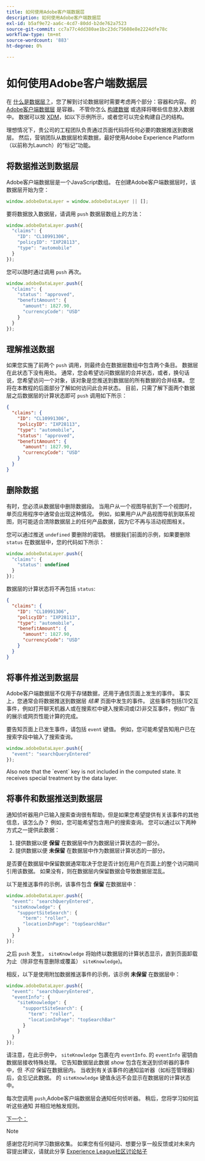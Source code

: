 ```yaml
---
title: 如何使用Adobe客户端数据层
description: 如何使用Adobe客户端数据层
exl-id: b5af9e72-aa6c-4cd7-80dd-b2de762a7523
source-git-commit: cc7a77c4dd380ae1bc23dc75608e8e2224dfe78c
workflow-type: tm+mt
source-wordcount: '883'
ht-degree: 0%

---
```


# 如何使用Adobe客户端数据层

在 [什么是数据层？](whats-a-data-layer.md)，您了解到讨论数据层时需要考虑两个部分：容器和内容。 的 [Adobe客户端数据层](https://github.com/adobe/adobe-client-data-layer) 是容器。 不管你怎么 [构建数据](../structuring-your-data.md) 或选择将哪些信息放入数据中。 数据可以按 [XDM](../structuring-your-data.md#xdm)，如以下示例所示，或者您可以完全构建自己的结构。

理想情况下，贵公司的工程团队负责通过页面代码将任何必要的数据推送到数据层。 然后，营销团队从数据层检索数据，最好使用Adobe Experience Platform（以前称为Launch）的“标记”功能。

## 将数据推送到数据层

Adobe客户端数据层是一个JavaScript数组。 在创建Adobe客户端数据层时，该数据层开始为空：

```js
window.adobeDataLayer = window.adobeDataLayer || [];
```

要将数据放入数据层，请调用 `push` 数据层数组上的方法：

```js
window.adobeDataLayer.push({
  "claims": {
    "ID": "CL10991306",
    "policyID": "IXP28113",
    "type": "automobile"
  }
});
```

您可以随时通过调用 `push` 再次。

```js
window.adobeDataLayer.push({
  "claims": {
    "status": "approved",
    "benefitAmount": {
      "amount": 1827.90,
      "currencyCode": "USD"
    }
  }
});
```

## 理解推送数据

如果您实施了前两个 `push` 调用，则最终会在数据层数组中包含两个条目。 数据层在此状态下没有用处。 通常，您会希望访问数据层的合并状态，或者，换句话说，您希望访问一个对象，该对象是您推送到数据层的所有数据的合并结果。 您将在本教程的后面部分了解如何访问此合并状态。 目前，只需了解下面两个数据层之后数据层的计算状态即可 `push` 调用如下所示：

```json
{
  "claims": {
    "ID": "CL10991306",
    "policyID": "IXP28113",
    "type": "automobile",
    "status": "approved",
    "benefitAmount": {
      "amount": 1827.90,
      "currencyCode": "USD"
    }
  }
}
```

## 删除数据

有时，您必须从数据层中删除数据段。 当用户从一个视图导航到下一个视图时，单页应用程序中通常会出现这种情况。 例如，如果用户从产品视图导航到联系视图，则可能适合清除数据层上的任何产品数据，因为它不再与活动视图相关。

您可以通过推送 `undefined` 要删除的密钥。 根据我们前面的示例，如果要删除 `status` 在数据层中，您的代码如下所示：

```js
window.adobeDataLayer.push({
  "claims": {
    "status": undefined
  }
});
```

数据层的计算状态将不再包括 `status`:

```json
{
  "claims": {
    "ID": "CL10991306",
    "policyID": "IXP28113",
    "type": "automobile",
    "benefitAmount": {
      "amount": 1827.90,
      "currencyCode": "USD"
    }
  }
}
```

## 将事件推送到数据层

Adobe客户端数据层不仅用于存储数据，还用于通信页面上发生的事件。 事实上，您通常会将数据推送到数据层 _结果_ 页面中发生的事件。 这些事件包括(1)交互事件，例如打开聊天机器人或在搜索栏中键入搜索词或(2)非交互事件，例如广告的展示或网页性能计算的完成。

要告知页面上已发生事件，请包括 `event` 键值。 例如，您可能希望告知用户已在搜索字段中输入了搜索查询。

```js
window.adobeDataLayer.push({
  "event": "searchQueryEntered"
});
```

<!--Later, you'll learn how to trigger rules within Adobe Experience Platform Tags when a particular event is pushed to the data layer.--> Also note that the `event` key is not included in the computed state. It receives special treatment by the data layer.


## 将事件和数据推送到数据层

通知侦听器用户已输入搜索查询很有帮助，但是如果您希望提供有关该事件的其他信息，该怎么办？ 例如，您可能希望包含用户的搜索查询。 您可以通过以下两种方式之一提供此数据：

1. 提供数据以便 **保留** 在数据层中作为数据层计算状态的一部分。
1. 提供数据以便 **未保留** 在数据层中作为数据层计算状态的一部分。

是否要在数据层中保留数据通常取决于您是否计划在用户在页面上的整个访问期间引用该数据。 如果没有，则在数据层内保留数据会导致数据层混乱。

以下是推送事件的示例，该事件包含 **保留** 在数据层中：

```js
window.adobeDataLayer.push({
  "event": "searchQueryEntered",
  "siteKnowledge": {
    "supportSiteSearch": {
      "term": "roller",
      "locationInPage": "topSearchBar"
    }
  }
});
```

之后 `push` 发生， `siteKnowledge` 将始终以数据层的计算状态显示，直到页面卸载为止（除非您有意删除或覆盖） `siteKnowledge`)。

相反，以下是使用附加数据推送事件的示例，该示例 **未保留** 在数据层中：

```js
window.adobeDataLayer.push({
  "event": "searchQueryEntered",
  "eventInfo": {
    "siteKnowledge": {
      "supportSiteSearch": {
        "term": "roller",
        "locationInPage": "topSearchBar"
      }
    }
  }
});
```

请注意，在此示例中， `siteKnowledge` 包裹在内 `eventInfo`. 的 `eventInfo` 密钥由数据层接收特殊处理。 它告知数据层此数据 _show_ 包含在发送到侦听器的事件中，但 _不应_ 保留在数据层内。 当收到有关该事件的通知监听器（如标签管理器）后，会忘记此数据。 的 `siteKnowledge` 键值永远不会显示在数据层的计算状态中。

每次您调用 `push`,Adobe客户端数据层会通知任何侦听器。 稍后，您将学习如何监听这些通知 <!--from Adobe Experience Platform Tags--> 并相应地触发规则。

[下一个： ](implement-product-page-data-layer.md)

>[!NOTE]
>
>感谢您花时间学习数据收集。 如果您有任何疑问、想要分享一般反馈或对未来内容提出建议，请就此分享 [Experience League社区讨论帖子](https://experienceleaguecommunities.adobe.com/t5/adobe-experience-platform-launch/tutorial-discussion-use-adobe-experience-platform-data/m-p/543877)
